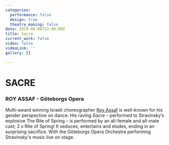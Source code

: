 ```yaml
---
categories:
  performance: false
  design: true
  theatre_making: false
date: 2019-06-06T22:00:00Z
title: Sacre
current_work: false
video: false
videoLink: ''
gallery: []

---
```

# **SACRE**

### ROY ASSAF - Göteborgs Opera

Multi-award winning Israeli choreographer [Roy Assaf](https://en.opera.se/om-oss/personal/portratt/roy-assaf/) is well-known for his gender perspective on dance. His raving _Sacre_ – performed to Stravinsky’s explosive The Rite of Spring – is performed by an all-female and all-male cast; 2 x Rite of Spring! It seduces, entertains and eludes, ending in an surprising sacrifice. With the Göteborgs Opera Orchestra performing Stravinsky's music live on stage.